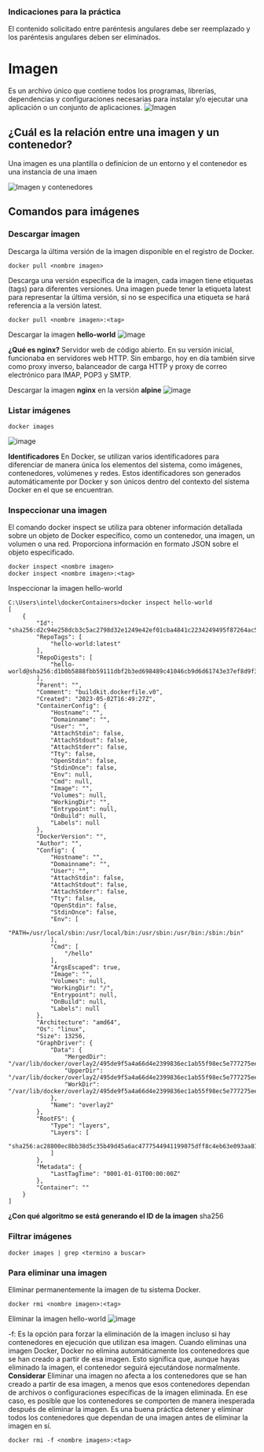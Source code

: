 ### Indicaciones para la práctica
El contenido solicitado entre paréntesis angulares debe ser reemplazado y los paréntesis angulares deben ser eliminados.

# Imagen
Es un archivo único que contiene todos los programas, librerías, dependencias y configuraciones necesarias para instalar y/o ejecutar una aplicación o un conjunto de aplicaciones.
![Imagen](imagenes/imagen.PNG)


## ¿Cuál es la relación entre una imagen y un contenedor? 
Una imagen es una plantilla o definicion de un entorno y el contenedor es una instancia de una imaen

![Imagen y contenedores](imagenes/imagenYcontenedores.JPG)
## Comandos para imágenes

### Descargar imagen
Descarga la última versión de la imagen disponible en el registro de Docker.

```
docker pull <nombre imagen> 
```

Descarga una versión específica de la imagen, cada imagen tiene etiquetas (tags) para diferentes versiones.
Una imagen puede tener la etiqueta latest para representar la última versión, si no se especifica una etiqueta se hará referencia a la versión latest.

```
docker pull <nombre imagen>:<tag>
```

Descargar la imagen **hello-world**
![image](https://github.com/cristian-sangucho-a/2024A-ISWD633-GR2/assets/93937686/5e823b96-06b4-4936-9c29-34f1d3215f5e)


**¿Qué es nginx?**
Servidor web de código abierto. En su versión inicial, funcionaba en servidores web HTTP. Sin embargo, hoy en día también sirve como proxy inverso, balanceador de carga HTTP y proxy de correo electrónico para IMAP, POP3 y SMTP.

Descargar la imagen  **nginx** en la versión **alpine**
![image](https://github.com/cristian-sangucho-a/2024A-ISWD633-GR2/assets/93937686/738db1eb-1448-4e31-9804-358b0d3dbd75)


### Listar imágenes

```
docker images
```
![image](https://github.com/cristian-sangucho-a/2024A-ISWD633-GR2/assets/93937686/a34f8f34-1b75-4777-9070-d3667973c1d7)


**Identificadores**
En Docker, se utilizan varios identificadores para diferenciar de manera única los elementos del sistema, como imágenes, contenedores, volúmenes y redes. Estos identificadores son generados automáticamente por Docker y son únicos dentro del contexto del sistema Docker en el que se encuentran. 

### Inspeccionar una imagen
El comando docker inspect se utiliza para obtener información detallada sobre un objeto de Docker específico, como un contenedor, una imagen, un volumen o una red.  Proporciona información en formato JSON sobre el objeto especificado.

```
docker inspect <nombre imagen>
docker inspect <nombre imagen>:<tag>
```

Inspeccionar la imagen hello-world 
````
C:\Users\intel\dockerContainers>docker inspect hello-world
[
    {
        "Id": "sha256:d2c94e258dcb3c5ac2798d32e1249e42ef01cba4841c2234249495f87264ac5a",
        "RepoTags": [
            "hello-world:latest"
        ],
        "RepoDigests": [
            "hello-world@sha256:d1b0b5888fbb59111dbf2b3ed698489c41046cb9d6d61743e37ef8d9f3dda06f"
        ],
        "Parent": "",
        "Comment": "buildkit.dockerfile.v0",
        "Created": "2023-05-02T16:49:27Z",
        "ContainerConfig": {
            "Hostname": "",
            "Domainname": "",
            "User": "",
            "AttachStdin": false,
            "AttachStdout": false,
            "AttachStderr": false,
            "Tty": false,
            "OpenStdin": false,
            "StdinOnce": false,
            "Env": null,
            "Cmd": null,
            "Image": "",
            "Volumes": null,
            "WorkingDir": "",
            "Entrypoint": null,
            "OnBuild": null,
            "Labels": null
        },
        "DockerVersion": "",
        "Author": "",
        "Config": {
            "Hostname": "",
            "Domainname": "",
            "User": "",
            "AttachStdin": false,
            "AttachStdout": false,
            "AttachStderr": false,
            "Tty": false,
            "OpenStdin": false,
            "StdinOnce": false,
            "Env": [
                "PATH=/usr/local/sbin:/usr/local/bin:/usr/sbin:/usr/bin:/sbin:/bin"
            ],
            "Cmd": [
                "/hello"
            ],
            "ArgsEscaped": true,
            "Image": "",
            "Volumes": null,
            "WorkingDir": "/",
            "Entrypoint": null,
            "OnBuild": null,
            "Labels": null
        },
        "Architecture": "amd64",
        "Os": "linux",
        "Size": 13256,
        "GraphDriver": {
            "Data": {
                "MergedDir": "/var/lib/docker/overlay2/495de9f5a4a66d4e2399836ec1ab55f98ec5e777275ee6aec9605af98f40ea96/merged",
                "UpperDir": "/var/lib/docker/overlay2/495de9f5a4a66d4e2399836ec1ab55f98ec5e777275ee6aec9605af98f40ea96/diff",
                "WorkDir": "/var/lib/docker/overlay2/495de9f5a4a66d4e2399836ec1ab55f98ec5e777275ee6aec9605af98f40ea96/work"
            },
            "Name": "overlay2"
        },
        "RootFS": {
            "Type": "layers",
            "Layers": [
                "sha256:ac28800ec8bb38d5c35b49d45a6ac4777544941199075dff8c4eb63e093aa81e"
            ]
        },
        "Metadata": {
            "LastTagTime": "0001-01-01T00:00:00Z"
        },
        "Container": ""
    }
]
````

**¿Con qué algoritmo se está generando el ID de la imagen**
sha256

### Filtrar imágenes

```
docker images | grep <termino a buscar>

```

### Para eliminar una imagen
Eliminar permanentemente la imagen de tu sistema Docker.

```
docker rmi <nombre imagen>:<tag>
```

Eliminar la imagen hello-world 
![image](https://github.com/cristian-sangucho-a/2024A-ISWD633-GR2/assets/93937686/848f42b5-fecc-47ec-902f-cc6a862bb0a9)


-f: Es la opción para forzar la eliminación de la imagen incluso si hay contenedores en ejecución que utilizan esa imagen.
Cuando eliminas una imagen Docker, Docker no elimina automáticamente los contenedores que se han creado a partir de esa imagen. Esto significa que, aunque hayas eliminado la imagen, el contenedor seguirá ejecutándose normalmente.  
**Considerar**
Eliminar una imagen no afecta a los contenedores que se han creado a partir de esa imagen, a menos que esos contenedores dependan de archivos o configuraciones específicas de la imagen eliminada. En ese caso, es posible que los contenedores se comporten de manera inesperada después de eliminar la imagen.
Es una buena práctica detener y eliminar todos los contenedores que dependan de una imagen antes de eliminar la imagen en sí.

```
docker rmi -f <nombre imagen>:<tag>
```


